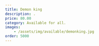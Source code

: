 ```yaml
---
title: Demon king
description: .
price: 80.00
category: Available for all.
images: 
    - /assets/img/available/demonking.jpg
order: 5000
---
```

